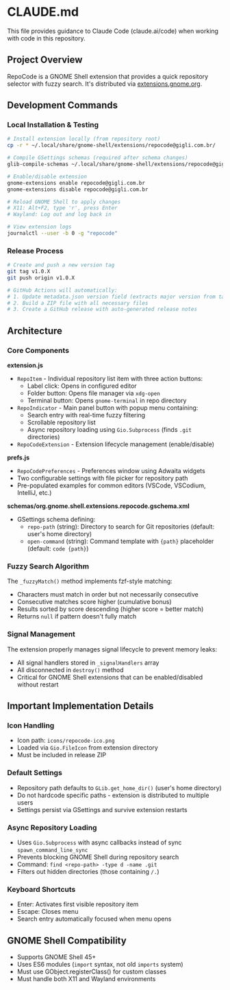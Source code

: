 # CLAUDE.md

This file provides guidance to Claude Code (claude.ai/code) when working with code in this repository.

## Project Overview

RepoCode is a GNOME Shell extension that provides a quick repository selector with fuzzy search. It's distributed via [extensions.gnome.org](https://extensions.gnome.org/extension/8654/repocode/).

## Development Commands

### Local Installation & Testing
```bash
# Install extension locally (from repository root)
cp -r * ~/.local/share/gnome-shell/extensions/repocode@gigli.com.br/

# Compile GSettings schemas (required after schema changes)
glib-compile-schemas ~/.local/share/gnome-shell/extensions/repocode@gigli.com.br/schemas/

# Enable/disable extension
gnome-extensions enable repocode@gigli.com.br
gnome-extensions disable repocode@gigli.com.br

# Reload GNOME Shell to apply changes
# X11: Alt+F2, type 'r', press Enter
# Wayland: Log out and log back in

# View extension logs
journalctl --user -b 0 -g "repocode"
```

### Release Process
```bash
# Create and push a new version tag
git tag v1.0.X
git push origin v1.0.X

# GitHub Actions will automatically:
# 1. Update metadata.json version field (extracts major version from tag)
# 2. Build a ZIP file with all necessary files
# 3. Create a GitHub release with auto-generated release notes
```

## Architecture

### Core Components

**extension.js**
- `RepoItem` - Individual repository list item with three action buttons:
  - Label click: Opens in configured editor
  - Folder button: Opens file manager via `xdg-open`
  - Terminal button: Opens `gnome-terminal` in repo directory
- `RepoIndicator` - Main panel button with popup menu containing:
  - Search entry with real-time fuzzy filtering
  - Scrollable repository list
  - Async repository loading using `Gio.Subprocess` (finds `.git` directories)
- `RepoCodeExtension` - Extension lifecycle management (enable/disable)

**prefs.js**
- `RepoCodePreferences` - Preferences window using Adwaita widgets
- Two configurable settings with file picker for repository path
- Pre-populated examples for common editors (VSCode, VSCodium, IntelliJ, etc.)

**schemas/org.gnome.shell.extensions.repocode.gschema.xml**
- GSettings schema defining:
  - `repo-path` (string): Directory to search for Git repositories (default: user's home directory)
  - `open-command` (string): Command template with `{path}` placeholder (default: `code {path}`)

### Fuzzy Search Algorithm

The `_fuzzyMatch()` method implements fzf-style matching:
- Characters must match in order but not necessarily consecutive
- Consecutive matches score higher (cumulative bonus)
- Results sorted by score descending (higher score = better match)
- Returns `null` if pattern doesn't fully match

### Signal Management

The extension properly manages signal lifecycle to prevent memory leaks:
- All signal handlers stored in `_signalHandlers` array
- All disconnected in `destroy()` method
- Critical for GNOME Shell extensions that can be enabled/disabled without restart

## Important Implementation Details

### Icon Handling
- Icon path: `icons/repocode-ico.png`
- Loaded via `Gio.FileIcon` from extension directory
- Must be included in release ZIP

### Default Settings
- Repository path defaults to `GLib.get_home_dir()` (user's home directory)
- Do not hardcode specific paths - extension is distributed to multiple users
- Settings persist via GSettings and survive extension restarts

### Async Repository Loading
- Uses `Gio.Subprocess` with async callbacks instead of sync `spawn_command_line_sync`
- Prevents blocking GNOME Shell during repository search
- Command: `find <repo-path> -type d -name .git`
- Filters out hidden directories (those containing `/.`)

### Keyboard Shortcuts
- Enter: Activates first visible repository item
- Escape: Closes menu
- Search entry automatically focused when menu opens

## GNOME Shell Compatibility

- Supports GNOME Shell 45+
- Uses ES6 modules (`import` syntax, not old `imports` system)
- Must use GObject.registerClass() for custom classes
- Must handle both X11 and Wayland environments
